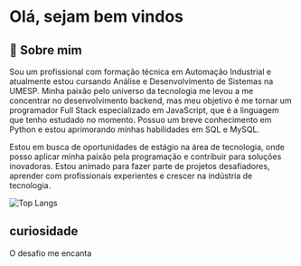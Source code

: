 # Olá, sejam bem vindos 





## 🚀 Sobre mim
Sou um profissional com formação técnica em Automação Industrial e atualmente estou cursando Análise e Desenvolvimento de Sistemas na UMESP. Minha paixão pelo universo da tecnologia me levou a me concentrar no desenvolvimento backend, mas meu objetivo é me tornar um programador Full Stack especializado em JavaScript, que é a linguagem que tenho estudado no momento. Possuo um breve conhecimento em Python e estou aprimorando minhas habilidades em SQL e MySQL.

Estou em busca de oportunidades de estágio na área de tecnologia, onde posso aplicar minha paixão pela programação e contribuir para soluções inovadoras. Estou animado para fazer parte de projetos desafiadores, aprender com profissionais experientes e crescer na indústria de tecnologia.


![Top Langs](https://github-readme-stats.vercel.app/api/top-langs/?username=Pedroska10&layout=compact)


## curiosidade

O desafio me encanta

